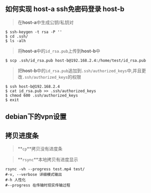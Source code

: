 ## 如何实现 **host-a** ssh免密码登录 **host-b**

> 在**host-a**中生成公钥/私钥对
```
$ ssh-keygen -t rsa -P ''
$ cd .ssh/
$ ls -alh
```
> 将**host-a**中的```id_rsa.pub```上传到**host-b**中
```
$ scp .ssh/id_rsa.pub host-b@192.168.2.4:/home/test/id_rsa.pub
```
> 把**host-b**中的```id_rsa.pub```追加到```.ssh/authorized_keys```中,并且更改```.ssh/authorized_keys```的权限

```
$ ssh host-b@192.168.2.4
$ cat id_rsa.pub >> .ssh/authorized_keys
$ chmod 600 .ssh/authorized_keys
$ exit
```

## debian下的vpn设置

## 拷贝进度条

> **```cp```**拷贝没有进度条

> **```rsync```**本地拷贝有进度显示

```
rsync -vh --progress test.mp4 test/
#-v, --verbose 详细模式输出
#-h 人性化
#--progress 在传输时现实传输过程
```
